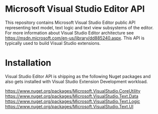 # Microsoft Visual Studio Editor API

This repository contains Microsoft Visual Studio Editor public API representing text model, text logic and text view subsystems of the editor.
For more information about Visual Studio Editor architecture see https://msdn.microsoft.com/en-us/library/dd885240.aspx.
This API is typically used to build Visual Studio extensions.

# Installation

Visual Studio Editor API is shipping as the following Nuget packages and also gets installed with Visual Studio Extension Development workload.

https://www.nuget.org/packages/Microsoft.VisualStudio.CoreUtility
https://www.nuget.org/packages/Microsoft.VisualStudio.Text.Data
https://www.nuget.org/packages/Microsoft.VisualStudio.Text.Logic
https://www.nuget.org/packages/Microsoft.VisualStudio.Text.UI


